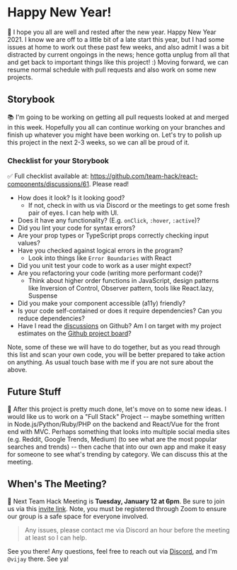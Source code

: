 # Happy New Year!

🔔 I hope you all are well and rested after the new year.  Happy New Year 2021.  I know we are off to a little bit of a late start this year, but I had some issues at home to work out these past few weeks, and also admit I was a bit  distracted by current ongoings in the news; hence gotta unplug from all that and get back to important things like this project! :)  Moving forward, we can resume normal schedule with pull requests and also work on some new projects.

## Storybook

📚 I'm going to be working on getting all pull requests looked at and merged in this week.  Hopefully you all can continue working on your branches and finish up whatever you might have been working on.  Let's try to polish up this project in the next 2-3 weeks, so we can all be proud of it.

### Checklist for your Storybook

✅ Full checklist available at: https://github.com/team-hack/react-components/discussions/61.  Please read!

- How does it look? Is it looking good? 
  - If not, check in with us via Discord or the meetings to get some fresh pair of eyes.  I can help with UI.
- Does it have any functionality?  (E.g. `onClick`, `:hover`, `:active`)?
- Did you lint your code for syntax errors?
- Are your prop types or TypeScript props correctly checking input values?
- Have you checked against logical errors in the program?
  - Look into things like `Error Boundaries` with React
- Did you unit test your code to work as a user might expect?
- Are you refactoring your code (writing more performant code)?
  - Think about higher order functions in JavaScript, design patterns like Inversion of Control, Observer pattern, tools like React.lazy, Suspense
- Did you make your component accessible (a11y) friendly?
- Is your code self-contained or does it require dependencies? Can you reduce dependencies?
- Have I read the [discussions](https://github.com/team-hack/react-components/discussions/61) on Github? Am I on target with my project estimates on the [Github project board](https://github.com/team-hack/react-components/projects/1)?

Note, some of these we will have to do together, but as you read through this list and scan your own code, you will be better prepared to take action on anything.  As usual touch base with me if you are not sure about the above.

## Future Stuff

🚀 After this project is pretty much done, let's move on to some new ideas.  I would like us to work on a "Full Stack" Project -- maybe something written in Node.js/Python/Ruby/PHP on the backend and React/Vue for the front end with MVC.  Perhaps something that looks into multiple social media sites (e.g. Reddit, Google Trends, Medium) (to see what are the most popular searches and trends) -- then cache that into our own app and make it easy for someone to see what's trending by category.  We can discuss this at the meeting.

## When's The Meeting?

💾 Next Team Hack Meeting is __Tuesday, January 12 at 6pm__.  Be sure to join us via this [invite link](https://zoom.us/meeting/register/tJMtdumtrDkiHdTWNKeV__QYJYzKmVf6LJur).  Note, you must be registered through Zoom to ensure our group is a safe space for everyone involved.  

> Any issues, please contact me via Discord an hour before the meeting at least so I can help.

See you there!  Any questions, feel free to reach out via [Discord](https://discord.gg/eZDC3rP), and I'm `@vijay` there.  See ya!
  